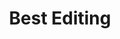 ---
title: "Best Editing"
edition: 2019
winner: "Andrew Buckland, Michael McCusker"
kind: "technical"
film: ford-v-ferrari.md
image: https://m.media-amazon.com/images/M/MV5BMjYwOGUyMzEtZDU2Yy00Y2E3LThmMjAtMmUwNjIwOWFhZWQ1XkEyXkFqcGdeQXVyMTE0NTczNDAz._V1_.jpg
type: award
weight: 10
---